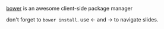 [bower](http://bower.io) is an awesome client-side package manager

don't forget to `bower install`. use ← and → to navigate slides. 
